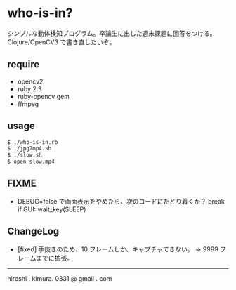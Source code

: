 # who-is-in?

シンプルな動体検知プログラム。卒論生に出した週末課題に回答をつける。
Clojure/OpenCV3 で書き直したいぞ。

## require

* opencv2
* ruby 2.3
* ruby-opencv gem
* ffmpeg

## usage

```sh
$ ./who-is-in.rb
$ ./jpg2mp4.sh
$ ./slow.sh
$ open slow.mp4
```

## FIXME

* DEBUG=false で画面表示をやめたら、次のコードにたどり着くか？
  break if GUI::wait_key(SLEEP)

## ChangeLog

* [fixed] 手抜きのため、10 フレームしか、キャプチャできない。
  => 9999 フレームまでに拡張。

---
hiroshi . kimura. 0331 @ gmail . com
